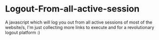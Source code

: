 # Logout-From-all-active-session

A javascript which will log you out from all active sessions of most of the website/s, I'm just collecting more links to execute and for a revolutionary logout platform :) 
